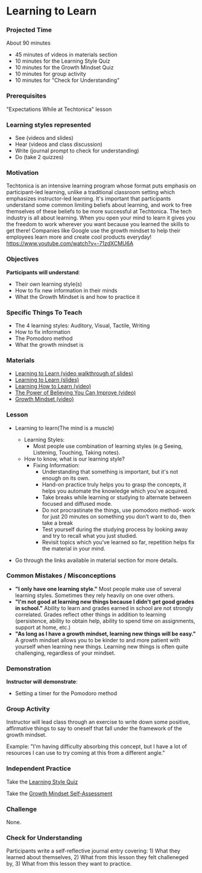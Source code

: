 # Learning to Learn

### Projected Time
About 90 minutes
- 45 minutes of videos in materials section
- 10 minutes for the Learning Style Quiz
- 10 minutes for the Growth Mindset Quiz
- 10 minutes for group activity
- 10 minutes for "Check for Understanding"

### Prerequisites
"Expectations While at Techtonica" lesson

### Learning styles represented

- See (videos and slides)
- Hear (videos and class discussion)
- Write (journal prompt to check for understanding)
- Do (take 2 quizzes)

### Motivation
Techtonica is an intensive learning program whose format puts emphasis on participant-led learning, unlike a traditional classroom setting which emphasizes instructor-led learning. It's important that participants understand some common limiting beliefs about learning, and work to free themselves of these beliefs to be more successful at Techtonica.
The tech industry is all about learning. When you open your mind to learn it gives you the freedom to work wherever you want because you learned the skills to get there! Companies like Google use the growth mindset to help their employees learn more and create cool products everyday! 
https://www.youtube.com/watch?v=-71zdXCMU6A


### Objectives
**Participants will understand**:
- Their own learning style(s)
- How to fix new information in their minds
- What the Growth Mindset is and how to practice it

### Specific Things To Teach
- The 4 learning styles: Auditory, Visual, Tactile, Writing
- How to fix information
- The Pomodoro method
- What the growth mindset is

### Materials

- [Learning to Learn (video walkthrough of slides)](https://drive.google.com/open?id=1R7cp0huJu5kiIIfDsraFbtmGbINHb2Xe)
- [Learning to Learn (slides)](https://docs.google.com/presentation/d/1pMkBP32lra-O_BS6kOqj81IzLspN1UtKT64jqOXS9Kc/edit?usp=sharing)
- [Learning How to Learn (video)](https://www.youtube.com/watch?v=O96fE1E-rf8)
- [The Power of Believing You Can Improve (video)](https://www.youtube.com/watch?v=_X0mgOOSpLU)
- [Growth Mindset (video)](https://www.youtube.com/watch?v=EyIF5VUOJc0)

### Lesson

- Learning to learn(The mind is a muscle)
    - Learning Styles:
      - Most people use combination of learning styles (e.g Seeing, Listening, Touching, Taking notes).
    - How to know, what is our learning style?
      - Fixing Information:
         - Understanding that something is important, but it's not enough on its own.
         - Hand-on practice truly helps you to grasp the concepts, it helps you automate the knowledge which you've acquired.
         - Take breaks while learning or studying to alternate between focused and diffused mode.
         - Do not procrastinate the things, use pomodoro method- work for just 20 minutes on something you don’t want to do, then take a break
         - Test yourself during the studying process by looking away and try to recall what you just studied.
         - Revisit topics which you've learned so far, repetition helps fix the material in your mind.

- Go through the links available in material section for more details.

### Common Mistakes / Misconceptions

- **"I only have one learning style."** Most people make use of several learning styles. Sometimes they rely heavily on one over others.
- **"I'm not good at learning new things because I didn't get good grades in school."** Ability to learn and grades earned in school are not strongly correlated. Grades reflect other things in addition to learning (persistence, ability to obtain help, ability to spend time on assignments, support at home, etc.)
- **"As long as I have a growth mindset, learning new things will be easy."** A growth mindset allows you to be kinder to and more patient with yourself when learning new things. Learning new things is often quite challenging, regardless of your mindset.

### Demonstration
**Instructor will demonstrate**:
- Setting a timer for the Pomodoro method

### Group Activity

Instructor will lead class through an exercise to write down some positive, affirmative things to say to oneself that fall under the framework of the growth mindset. 

Example: "I'm having difficulty absorbing this concept, but I have a lot of resources I can use to try coming at this from a different angle."


### Independent Practice

Take the [Learning Style Quiz](http://www.educationplanner.org/students/self-assessments/learning-styles-quiz.shtml)

Take the [Growth Mindset Self-Assessment](http://mindsetonline.com/testyourmindset/step1.php)


### Challenge

None.

### Check for Understanding

Participants write a self-reflective journal entry covering: 1) What they learned about themselves, 2) What from this lesson they felt challeneged by, 3) What from this lesson they want to practice.
